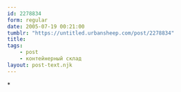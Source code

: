```yaml
---
id: 2278834
form: regular
date: 2005-07-19 00:21:00
tumblr: "https://untitled.urbansheep.com/post/2278834"
title:
tags:
    - post
    - контейнерный склад
layout: post-text.njk
---
```


<p>*</p>

